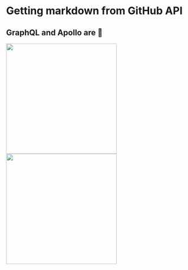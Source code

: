 # Getting markdown from GitHub API

## GraphQL and Apollo are 💯

<img src="https://commons.wikimedia.org/wiki/File:GraphQL_Logo.svg" width="300" />
<img src="https://www.apollographql.com/docs/react/images/logo-apollo-space-left.svg" width="300" />
